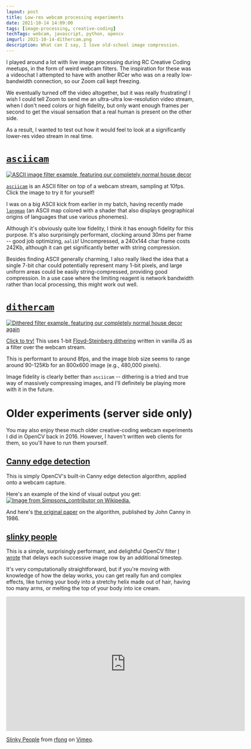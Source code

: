 ```yaml
---
layout: post
title: Low-res webcam processing experiments
date: 2021-10-14 14:09:00
tags: [image-processing, creative-coding]
techTags: webcam, javascript, python, opencv
imgurl: 2021-10-14-dithercam.png
description: What can I say, I love old-school image compression.
---
```


I played around a lot with live image processing during RC Creative Coding meetups, in the form of weird webcam filters. The inspiration for these was a videochat I attempted to have with another RCer who was on a really low-bandwidth connection, so our Zoom call kept freezing.

We eventually turned off the video altogether, but it was really frustrating! I wish I could tell Zoom to send me an ultra-ultra low-resolution video stream, when I don't need colors or high fidelity, but only want enough frames per second to get the visual sensation that a real human is present on the other side.

As a result, I wanted to test out how it would feel to look at a significantly lower-res video stream in real time.

# [`asciicam`](https://rfong.github.io/creative-coding/asciicam/)

<a href="https://rfong.github.io/creative-coding/asciicam/">
<img alt="ASCII image filter example, featuring our completely normal house decor" src="{{site.baseurl}}/assets/images/2021-10-14-asciicam.png" />
</a>

[`asciicam`](https://rfong.github.io/creative-coding/asciicam/) is an ASCII filter on top of a webcam stream, sampling at 10fps. Click the image to try it for yourself!

I was on a big ASCII kick from earlier in my batch, having recently made [`langmap`](https://rfong.github.io/creative-coding/langmap/) (an ASCII map colored with a shader that also displays geographical origins of languages that use various phonemes).

Although it's obviously quite low fidelity, I think it has enough fidelity for this purpose. It's also surprisingly performant, clocking around 30ms per frame -- good job optimizing, `aalib`! Uncompressed, a 240x144 char frame costs 242Kb, although it can get significantly better with string compression.

Besides finding ASCII generally charming, I also really liked the idea that a single 7-bit char could potentially represent many 1-bit pixels, and large uniform areas could be easily string-compressed, providing good compression. In a use case where the limiting reagent is network bandwidth rather than local processing, this might work out well.

# [`dithercam`](https://rfong.github.io/creative-coding/dithercam/)

<a href="https://rfong.github.io/creative-coding/dithercam/">
<img alt="Dithered filter example, featuring our completely normal house decor again" src="{{site.baseurl}}/assets/images/2021-10-14-dithercam.png" />
</a>

[Click to try!](https://rfong.github.io/creative-coding/dithercam/) This uses 1-bit [Floyd-Steinberg dithering](https://en.wikipedia.org/wiki/Floyd%E2%80%93Steinberg_dithering) written in vanilla JS as a filter over the webcam stream.

This is performant to around 8fps, and the image blob size seems to range around 90-125Kb for an 800x600 image (e.g., 480,000 pixels).

Image fidelity is clearly better than `asciicam` -- dithering is a tried and true way of massively compressing images, and I'll definitely be playing more with it in the future.

# Older experiments (server side only)

You may also enjoy these much older creative-coding webcam experiments I did in OpenCV back in 2016. However, I haven't written web clients for them, so you'll have to run them yourself.

## [Canny edge detection](https://gist.github.com/rfong/49ee29e46ef0166fc78b496698063922)

This is simply OpenCV's built-in Canny edge detection algorithm, applied onto a webcam capture.

Here's an example of the kind of visual output you get:
<a href="https://en.wikipedia.org/wiki/Canny_edge_detector#/media/File:Valve_monochrome_canny_(6).PNG"><img alt="Image from Simpsons_contributor on Wikipedia." src="{{site.baseurl}}/assets/images/canny_edge_example.png" /></a>

And here's [the original paper](http://citeseerx.ist.psu.edu/viewdoc/download?doi=10.1.1.420.3300&rep=rep1&type=pdf) on the algorithm, published by John Canny in 1986.

## [slinky people](https://gist.github.com/rfong/1627a348dd8e8655f0647ccb4c7adae2)

This is a simple, surprisingly performant, and delightful OpenCV filter [I wrote](https://gist.github.com/rfong/1627a348dd8e8655f0647ccb4c7adae2) that delays each successive image row by an additional timestep.

It's very computationally straightforward, but if you're moving with knowledge of how the delay works, you can get really fun and complex effects, like turning your body into a stretchy helix made out of hair, having too many arms, or melting the top of your body into ice cream.

<iframe src="https://player.vimeo.com/video/183155228?h=f706d36aa8" width="640" height="360" frameborder="0" allow="autoplay; fullscreen; picture-in-picture" allowfullscreen></iframe>
<p><a href="https://vimeo.com/183155228">Slinky People</a> from <a href="https://vimeo.com/rfong">rfong</a> on <a href="https://vimeo.com">Vimeo</a>.</p>

